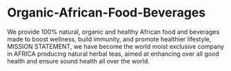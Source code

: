 # Organic-African-Food-Beverages
We provide 100% natural, organic and healthy African food and beverages made to boost wellness, build immunity, and promote healthier lifestyle, MISSION STATEMENT, we have become the world moist exclusive company in AFRICA producing natural herbal teas, aimed at enhancing over all good health and ensure  sound health all over the world.
